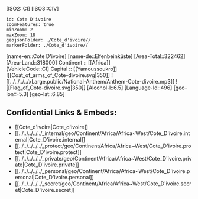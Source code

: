 ﻿---
confidential: public
isDeleted: false
location:
- 6.85
- -5.3
SpocWebEntityId: 26866
tags:
- geo/Country
type: Country
---

[ISO2::CI] 
[ISO3::CIV] 
```leaflet
id: Cote D'ivoire
zoomFeatures: true 
minZoom: 2 
maxZoom: 18
geojsonFolder: ./Cote_d'ivoire//
markerFolder: ./Cote_d'ivoire//
```

[name-en::Cote D'ivoire] 
[name-de::Elfenbeinküste] 
[Area-Total::322462] 
[Area-Land::318000] 
Continent :: [[Africa]]  
[VehicleCode::CI] 
Capital :: [[Yamoussoukro]]  
![[Coat_of_arms_of_Cote-divoire.svg|350]] 
![[../../../../xLarge.public/National-Anthem/Anthem-Cote-divoire.mp3]] 
![[Flag_of_Cote-divoire.svg|350]] 
[Alcohol-l::6.5] 
[Language-Id::496] 
[geo-lon::-5.3] 
[geo-lat::6.85] 



## Confidential Links & Embeds: 
- [[Cote_d'ivoire|Cote_d'ivoire]] 
- [[../../../../../_internal/geo/Continent/Africa/Africa~West/Cote_D'ivoire.internal|Cote_D'ivoire.internal]] 
- [[../../../../../_protect/geo/Continent/Africa/Africa~West/Cote_D'ivoire.protect|Cote_D'ivoire.protect]] 
- [[../../../../../_private/geo/Continent/Africa/Africa~West/Cote_D'ivoire.private|Cote_D'ivoire.private]] 
- [[../../../../../_personal/geo/Continent/Africa/Africa~West/Cote_D'ivoire.personal|Cote_D'ivoire.personal]] 
- [[../../../../../_secret/geo/Continent/Africa/Africa~West/Cote_D'ivoire.secret|Cote_D'ivoire.secret]] 
